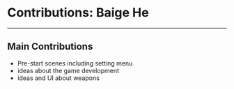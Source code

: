 # Contributions: Baige He
______________________________________________________________________________________
## Main Contributions
- Pre-start scenes including setting menu
- ideas about the game development
- ideas and UI about weapons

